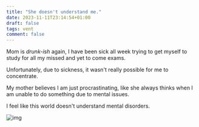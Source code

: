 ```yaml
---
title: "She doesn't understand me."
date: 2023-11-11T23:14:54+01:00
draft: false
tags: vent
comment: false
---
```


Mom is *drunk-ish* again, I have been sick all week trying to get myself to study for all my missed and yet to come exams.

Unfortunately, due to sickness, it wasn't really possible for me to concentrate.

My mother believes I am just procrastinating, like she always thinks when I am unable to do something due to mental issues.

I feel like this world doesn't understand mental disorders.

![img](/images/twitdownload.jpg)